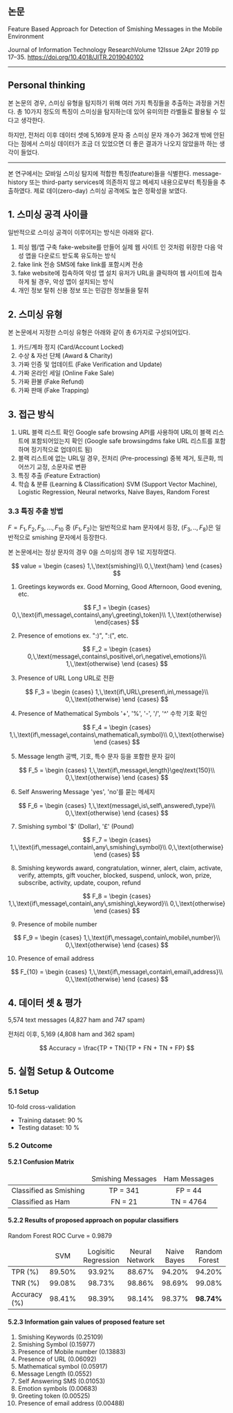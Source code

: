 
## 논문 
Feature Based Approach for Detection of Smishing Messages in the Mobile Environment

Journal of Information Technology ResearchVolume 12Issue 2Apr 2019 pp 17–35. https://doi.org/10.4018/JITR.2019040102

<hr> 

## Personal thinking

본 논문의 경우, 스미싱 유형을 탐지하기 위해 여러 가지 특징들을 추출하는 과정을 거친다. 총 10가지 정도의 특징이 스미싱을 탐지하는데 있어 유미의한 라벨들로 활용될 수 있다고 생각한다. 

하지만, 전처리 이후 데이터 셋에 5,169개 문자 중 스미싱 문자 개수가 362개 밖에 안된다는 점에서 스미싱 데이터가 조금 더 있었으면 더 좋은 결과가 나오지 않았을까 하는 생각이 들었다.
<hr>

본 연구에서는 모바일 스미싱 탐지에 적합한 특징(feature)들을 식별한다. message-history 또는 third-party services에 의존하지 않고 메세지 내용으로부터 특징들을 추출하였다. 제로 데이(zero-day) 스미싱 공격에도 높은 정확성을 보였다.

## 1. 스미싱 공격 사이클

일반적으로 스미싱 공격이 이루어지는 방식은 아래와 같다. 

1. 피싱 웹/앱 구축
   fake-website를 만들어 실제 웹 사이트 인 것처럼 위장한 다음 악성 앱을 다운로드 받도록 유도하는 방식
2. fake link 전송
   SMS에 fake link를 포함시켜 전송 
3. fake website에 접속하여 악성 앱 설치
   유저가 URL을 클릭하여 웹 사이트에 접속하게 될 경우, 악성 앱이 설치되는 방식
4. 개인 정보 탈취 
   신용 정보 또는 민감한 정보들을 탈취

## 2. 스미싱 유형

본 논문에서 지정한 스미싱 유형은 아래와 같이 총 6가지로 구성되어있다. 

1. 카드/계좌 정지 (Card/Account Locked) 
2. 수상 & 자선 단체 (Award & Charity) 
3. 가짜 인증 및 업데이트 (Fake Verification and Update)
4. 가짜 온라인 세일 (Online Fake Sale) 
5. 가짜 환불 (Fake Refund) 
6. 가짜 판매 (Fake Trapping) 

## 3. 접근 방식

1. URL 블랙 리스트 확인
   Google safe browsing API를 사용하여 URL이 블랙 리스트에 포함되어있는지 확인 (Google safe browsingdms fake URL 리스트를 포함하며 정기적으로 업데이트 됨) 
2. 블랙 리스트에 없는 URL일 경우, 전처리 (Pre-processing)
   중복 제거, 토큰화, 띄어쓰기 교정, 소문자로 변환
3. 특징 추출 (Feature Extraction)
4. 학습 & 분류 (Learning & Classification)
   SVM (Support Vector Machine), Logistic Regression, Neural networks, Naive Bayes, Random Forest 

### 3.3 특징 추출 방법
$F={F_1,F_2,F_3,...,F_{10}}$ 중 $(F_1,F_2)$는 일반적으로 ham 문자에서 등장, $(F_3,..,F_8)$은 일반적으로 smishing 문자에서 등장한다.
   
본 논문에서는 정상 문자의 경우 0을 스미싱의 경우 1로 지정하였다.   
   
$$
    value = 
        \begin {cases}
        1,\,\text{smishing}\\
        0,\,\text{ham}
        \end {cases}
$$

1. Greetings keywords
   ex. Good Morning, Good Afternoon, Good evening, etc.

$$
    F_1 = 
        \begin {cases}
        0,\,\text{if\,message\,contains\,any\,greeting\,token}\\
        1,\,\text{otherwise}
        \end{cases}
$$

2. Presence of emotions
   ex. ":)", ":(", etc.

$$
    F_2 = 
        \begin {cases}
        0,\,\text{message\,contains\,positive\,or\,negative\,emotions}\\
        1,\,\text{otherwise}
        \end {cases}
$$

3. Presence of URL 
   Long URL로 전환

$$
    F_3 = 
        \begin {cases}
        1,\,\text{if\,URL\,present\,in\,message}\\
        0,\,\text{otherwise}
        \end {cases}
$$

4. Presence of Mathematical Symbols 
    '+', '%', '-', '/', '^' 수학 기호 확인

$$
    F_4 = 
        \begin {cases}
        1,\,\text{if\,message\,contains\,mathematical\,symbol}\\
        0,\,\text{otherwise}
        \end {cases}
$$

5. Message length
   공백, 기호, 특수 문자 등을 포함한 문자 길이

$$
    F_5 = 
        \begin {cases}
        1,\,\text{if\,message\,length}\geq\text{150}\\
        0,\,\text{otherwise}
        \end {cases}
$$

6. Self Answering Message
   'yes', 'no'를 묻는 메세지

$$
    F_6 = 
        \begin {cases}
        1,\,\text{message\,is\,self\,answered\,type}\\
        0,\,\text{otherwise}
        \end {cases}
$$

7. Smishing symbol 
   '\$' (Dollar), '£' (Pound) 

$$
    F_7 = 
        \begin {cases}
        1,\,\text{if\,message\,contain\,any\,smishing\,symbol}\\
        0,\,\text{otherwise}
        \end {cases}
$$

8. Smishing keywords
   award, congratulation, winner, alert, claim, activate, verify, attempts, gift voucher, blocked, suspend, unlock, won, prize, subscribe, activity, update, coupon, refund

$$
    F_8 = 
        \begin {cases}
        1,\,\text{if\,message\,contain\,any\,smishing\,keyword}\\
        0,\,\text{otherwise}
        \end {cases}
$$

9.  Presence of mobile number

$$
    F_9 = 
        \begin {cases}
        1,\,\text{if\,message\,contain\,mobile\,number}\\
        0,\,\text{otherwise}
        \end {cases}
$$

10. Presence of email address

$$
    F_{10} = 
        \begin {cases}
        1,\,\text{if\,message\,contain\,email\,address}\\
        0,\,\text{otherwise}
        \end {cases}
$$

## 4. 데이터 셋 & 평가

5,574 text messages (4,827 ham and 747 spam) 

전처리 이후, 5,169 (4,808 ham and 362 spam) 

$$
Accuracy = \frac{TP + TN}{TP + FN + TN + FP}
$$

## 5. 실험 Setup & Outcome

### 5.1 Setup 
10-fold cross-validation 

- Training dataset: 90 %
- Testing dataset: 10 %

### 5.2 Outcome

#### 5.2.1 Confusion Matrix 
<table>
    <thead> 
        <tr> 
            <td></td>
            <td style="text-align: center">Smishing Messages</td>
            <td style="text-align: center">Ham Messages</td>
        </tr>
    </thead> 
    <tbody> 
        <tr>
            <td>Classified as Smishing</td>
            <td style="text-align: center">TP = 341</td>
            <td style="text-align: center">FP = 44 </td> 
        </tr>
        <tr>
            <td>Classified as Ham</td> 
            <td style="text-align: center">FN = 21</td>
            <td style="text-align: center">TN = 4764</td>
        </tr>
    </tbody>
</table> 


#### 5.2.2 Results of proposed approach on popular classifiers

Random Forest ROC Curve = 0.9879

<table> 
    <thead>
        <tr> 
            <td></td>
            <td style="text-align: center">SVM</td>
            <td style="text-align: center">Logisitic Regression</td>
            <td style="text-align: center">Neural Network</td>
            <td style="text-align: center">Naive Bayes</td>
            <td style="text-align: center">Random Forest</td>
        </tr>
    </thead> 
    <tbody> 
        <tr> 
            <td>TPR (%)</td> 
            <td style="text-align: center">89.50%</td>
            <td style="text-align: center">93.92%</td>
            <td style="text-align: center">88.67%</td>
            <td style="text-align: center">94.20%</td>
            <td style="text-align: center">94.20%</td>
        </tr>
        <tr> 
            <td>TNR (%)</td> 
            <td style="text-align: center">99.08%</td>
            <td style="text-align: center">98.73%</td>
            <td style="text-align: center">98.86%</td>
            <td style="text-align: center">98.69%</td>
            <td style="text-align: center">99.08%</td>
        </tr>
        <tr> 
            <td>Accuracy (%)</td> 
            <td style="text-align: center">98.41%</td>
            <td style="text-align: center">98.39%</td>
            <td style="text-align: center">98.14%</td>
            <td style="text-align: center">98.37%</td>
            <td style="text-align: center; font-weight:bold">98.74%</td>
        </tr>
    </tbody>
</table>

#### 5.2.3 Information gain values of proposed feature set

1. Smishing Keywords (0.25109) 
2. Smishing Symbol (0.15977) 
3. Presence of Mobile number (0.13883) 
4. Presence of URL (0.06092) 
5. Mathematical symbol (0.05917) 
6. Message Length (0.0552) 
7. Self Answering SMS (0.01053) 
8. Emotion symbols (0.00683) 
9. Greeting token (0.00525) 
10. Presence of email address (0.00488)

